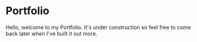 # Portfolio

Hello, welcome to my Portfolio. It's under construction so feel free to come back later when I've built it out more.